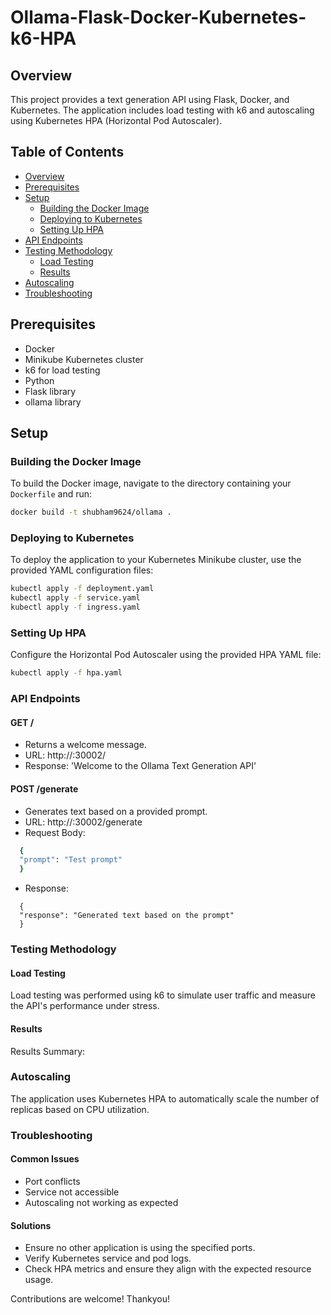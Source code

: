 # Ollama-Flask-Docker-Kubernetes-k6-HPA

## Overview
This project provides a text generation API using Flask, Docker, and Kubernetes. The application includes load testing with k6 and autoscaling using Kubernetes HPA (Horizontal Pod Autoscaler).

## Table of Contents
- [Overview](#overview)
- [Prerequisites](#prerequisites)
- [Setup](#setup)
  - [Building the Docker Image](#building-the-docker-image)
  - [Deploying to Kubernetes](#deploying-to-kubernetes)
  - [Setting Up HPA](#setting-up-hpa)
- [API Endpoints](#api-endpoints)
- [Testing Methodology](#testing-methodology)
  - [Load Testing](#load-testing)
  - [Results](#results)
- [Autoscaling](#autoscaling)
- [Troubleshooting](#troubleshooting)

## Prerequisites
- Docker
- Minikube Kubernetes cluster
- k6 for load testing
- Python
- Flask library
- ollama library

## Setup

### Building the Docker Image
To build the Docker image, navigate to the directory containing your `Dockerfile` and run:
```sh
docker build -t shubham9624/ollama .
```

### Deploying to Kubernetes
To deploy the application to your Kubernetes Minikube cluster, use the provided YAML configuration files:
```sh
kubectl apply -f deployment.yaml
kubectl apply -f service.yaml
kubectl apply -f ingress.yaml
```

### Setting Up HPA
Configure the Horizontal Pod Autoscaler using the provided HPA YAML file:
```sh
kubectl apply -f hpa.yaml
```

### API Endpoints
#### GET /
- Returns a welcome message.
- URL: http://<external-ip>:30002/
- Response: 'Welcome to the Ollama Text Generation API'

#### POST /generate
- Generates text based on a provided prompt.
- URL: http://<external-ip>:30002/generate
- Request Body:
```sh
  {
  "prompt": "Test prompt"
  }
```
- Response:
```
  {
  "response": "Generated text based on the prompt"
  }
```
### Testing Methodology
#### Load Testing
Load testing was performed using k6 to simulate user traffic and measure the API's performance under stress.

#### Results
Results Summary:

### Autoscaling
The application uses Kubernetes HPA to automatically scale the number of replicas based on CPU utilization.

### Troubleshooting
#### Common Issues
- Port conflicts
- Service not accessible
- Autoscaling not working as expected

#### Solutions
- Ensure no other application is using the specified ports.
- Verify Kubernetes service and pod logs.
- Check HPA metrics and ensure they align with the expected resource usage.



Contributions are welcome!
Thankyou!

